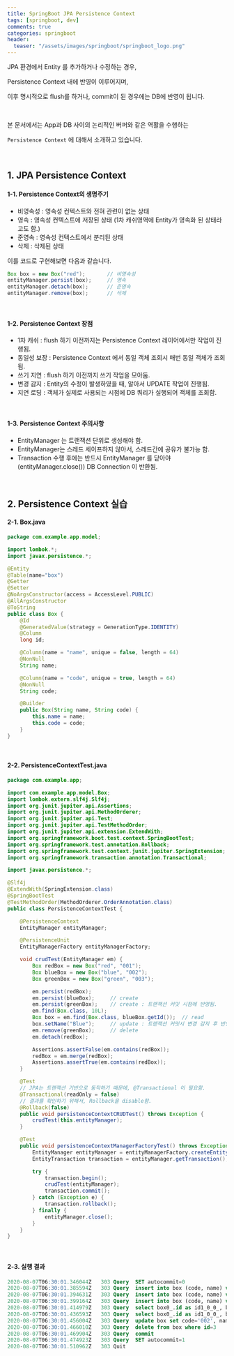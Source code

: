 ```yaml
---
title: SpringBoot JPA Persistence Context
tags: [springboot, dev]
comments: true
categories: springboot
header:
  teaser: "/assets/images/springboot/springboot_logo.png"
---
```


JPA 환경에서 Entity 를 추가하거나 수정하는 경우, <br/>

Persistence Context 내에 반영이 이루어지며,<br/>

이후 명시적으로 flush를 하거나, commit이 된 경우에는 DB에 반영이 됩니다.<br/>

<br/>

본 문서에서는 App과 DB 사이의 논리적인 버퍼와 같은 역활을 수행하는<br/>

`Persistence Context` 에 대해서 소개하고 있습니다.

<br/>

## 1. JPA Persistence Context



#### 1-1. Persistence Context의 생명주기

* 비영속성 : 영속성 컨텍스트와 전혀 관련이 없는 상태
* 영속 : 영속성 컨텍스트에 저장된 상태 (1차 캐쉬영역에 Entity가 영속화 된 상태라고도 함.)
* 준영속 : 영속성 컨텍스트에서 분리된 상태
* 삭제 : 삭제된 상태



이를 코드로 구현해보면 다음과 같습니다.

```java
Box box = new Box("red");		// 비영속성
entityManager.persist(box);		// 영속
entityManager.detach(box);		// 준영속
entityManager.remove(box);		// 삭제
```



<br/>

#### 1-2. Persistence Context 장점

* 1차 캐쉬 : flush 하기 이전까지는 Persistence Context 레이어에서만 작업이 진행됨.
* 동일성 보장 : Persistence Context 에서 동일 객체 조회시 매번 동일 객체가 조회됨.
* 쓰기 지연 : flush 하기 이전까지 쓰기 작업을 모아둠.
* 변경 감지 : Entity의 수정이 발생하였을 때, 알아서 UPDATE 작업이 진행됨.
* 지연 로딩 : 객체가 실제로 사용되는 시점에 DB 쿼리가 실행되어 객체를 조회함.

<br/>

#### 1-3. Persistence Context 주의사항

* EntityManager 는 트랜잭션 단위로 생성해야 함.
* EntityManager는 스레드 세이프하지 않아서, 스레드간에 공유가 불가능 함.
* Transaction 수행 후에는 반드시 EntityManager 를 닫아야 (entityManager.close()) DB Connection 이 반환됨.

<br/>

## 2. Persistence Context 실습

#### 2-1. Box.java

```java
package com.example.app.model;

import lombok.*;
import javax.persistence.*;

@Entity
@Table(name="box")
@Getter
@Setter
@NoArgsConstructor(access = AccessLevel.PUBLIC)
@AllArgsConstructor
@ToString
public class Box {
    @Id
    @GeneratedValue(strategy = GenerationType.IDENTITY)
    @Column
    long id;

    @Column(name = "name", unique = false, length = 64)
    @NonNull
    String name;

    @Column(name = "code", unique = true, length = 64)
    @NonNull
    String code;

    @Builder
    public Box(String name, String code) {
        this.name = name;
        this.code = code;
    }
}
```

<br/>

#### 2-2. PersistenceContextTest.java

```java
package com.example.app;

import com.example.app.model.Box;
import lombok.extern.slf4j.Slf4j;
import org.junit.jupiter.api.Assertions;
import org.junit.jupiter.api.MethodOrderer;
import org.junit.jupiter.api.Test;
import org.junit.jupiter.api.TestMethodOrder;
import org.junit.jupiter.api.extension.ExtendWith;
import org.springframework.boot.test.context.SpringBootTest;
import org.springframework.test.annotation.Rollback;
import org.springframework.test.context.junit.jupiter.SpringExtension;
import org.springframework.transaction.annotation.Transactional;

import javax.persistence.*;

@Slf4j
@ExtendWith(SpringExtension.class)
@SpringBootTest
@TestMethodOrder(MethodOrderer.OrderAnnotation.class)
public class PersistenceContextTest {

    @PersistenceContext
    EntityManager entityManager;

    @PersistenceUnit
    EntityManagerFactory entityManagerFactory;

    void crudTest(EntityManager em) {
        Box redBox = new Box("red", "001");
        Box blueBox = new Box("blue", "002");
        Box greenBox = new Box("green", "003");

        em.persist(redBox);
        em.persist(blueBox);     // create
        em.persist(greenBox);    // create : 트랜잭션 커밋 시점에 반영됨.
        em.find(Box.class, 10L);
        Box box = em.find(Box.class, blueBox.getId());  // read
        box.setName("Blue");     // update : 트랜잭션 커밋시 변경 감지 후 반영됨.
        em.remove(greenBox);     // delete
        em.detach(redBox);

        Assertions.assertFalse(em.contains(redBox));
        redBox = em.merge(redBox);
        Assertions.assertTrue(em.contains(redBox));
    }

    @Test
    // JPA는 트랜잭션 기반으로 동작하기 때문에, @Transactional 이 필요함.
    @Transactional(readOnly = false)
    // 결과를 확인하기 위해서, Rollback을 disable함.
    @Rollback(false)
    public void persistenceContextCRUDTest() throws Exception {
        crudTest(this.entityManager);
    }

    @Test
    public void persistenceContextManagerFactoryTest() throws Exception {
        EntityManager entityManager = entityManagerFactory.createEntityManager();
        EntityTransaction transaction = entityManager.getTransaction();

        try {
            transaction.begin();
            crudTest(entityManager);
            transaction.commit();
        } catch (Exception e) {
            transaction.rollback();
        } finally {
            entityManager.close();
        }
    }
}
```

<br/>

#### 2-3. 실행 결과

```sql
2020-08-07T06:30:01.346044Z   303 Query  SET autocommit=0
2020-08-07T06:30:01.385594Z   303 Query  insert into box (code, name) values ('001', 'red')
2020-08-07T06:30:01.394631Z   303 Query  insert into box (code, name) values ('002', 'blue')
2020-08-07T06:30:01.399164Z   303 Query  insert into box (code, name) values ('003', 'green')
2020-08-07T06:30:01.414979Z   303 Query  select box0_.id as id1_0_0_, box0_.code as code2_0_0_, box0_.name as name3_0_0_ from box box0_ where box0_.id=10
2020-08-07T06:30:01.436593Z   303 Query  select box0_.id as id1_0_0_, box0_.code as code2_0_0_, box0_.name as name3_0_0_ from box box0_ where box0_.id=1
2020-08-07T06:30:01.456004Z   303 Query  update box set code='002', name='Blue' where id=2
2020-08-07T06:30:01.466010Z   303 Query  delete from box where id=3
2020-08-07T06:30:01.469904Z   303 Query  commit
2020-08-07T06:30:01.474923Z   303 Query  SET autocommit=1
2020-08-07T06:30:01.510962Z   303 Quit
```


